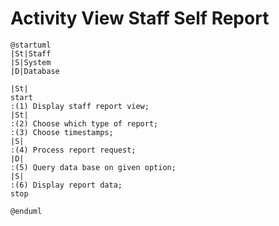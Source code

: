 # Activity View Staff Self Report

```plantuml
@startuml
|St|Staff
|S|System
|D|Database

|St|
start
:(1) Display staff report view;
|St|
:(2) Choose which type of report;
:(3) Choose timestamps;
|S|
:(4) Process report request;
|D|
:(5) Query data base on given option;
|S|
:(6) Display report data;
stop

@enduml
```

<!-- diagram id="activity-view-staff-self-report-view-staff-self-report" -->